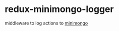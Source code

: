 redux-minimongo-logger
======================

middleware to log actions to [minimongo](https://github.com/mWater/minimongo)
